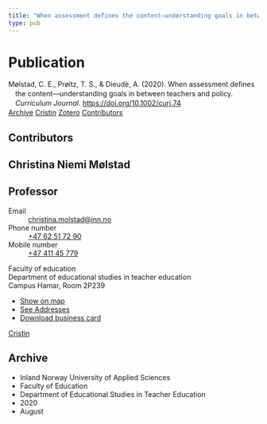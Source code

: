 ```yaml
---
title: "When assessment defines the content—understanding goals in between teachers and policy"
type: pub
---
```

<h1>Publication</h1>
<article id="csl-bib-container-WEG2D8QK" class="csl-bib-container">
  <div class="csl-bib-body" style="line-height: 1.35; padding-left: 1em; text-indent:-1em;">
  <div class="csl-entry">M&#xF8;lstad, C. E., Pr&#xF8;itz, T. S., &amp; Dieud&#xE8;, A. (2020). When assessment defines the content&#x2014;understanding goals in between teachers and policy. <i>Curriculum Journal</i>. <a href="https://doi.org/10.1002/curj.74">https://doi.org/10.1002/curj.74</a></div>
</div>
  <div class="csl-bib-buttons">
    <a href="#taxonomy-article-WEG2D8QK" class="csl-bib-button">Archive</a>
    <a href="https://app.cristin.no/results/show.jsf?id=1825038" alt="Cristin URL" class="csl-bib-button">Cristin</a>
    <a href="http://zotero.org/groups/5022929/items/WEG2D8QK" alt="Zotero URL" class="csl-bib-button">Zotero</a>
    <a href="#contributors-article-WEG2D8QK" class="csl-bib-button">Contributors</a>
  </div>
  <div id="csl-bib-meta-container-WEG2D8QK"></div>
</article>
<div id="csl-bib-meta-WEG2D8QK" class="csl-bib-meta">
  <article id="contributors-article-WEG2D8QK" class="contributors-article">
    <h1>Contributors</h1>
    <div class="personas">
<div class="vrtx-hinn-person-card">
<div class="photo">
<i class="lar la-user-circle missing-person"></i>
</div>
<div class="info">
<hgroup><h1>Christina Niemi Mølstad</h1>
<h2>Professor</h2>
</hgroup><dl>
<dt>Email</dt>
<dd>
<a href="mailto:christina.molstad@inn.no">christina.molstad@inn.no</a>
</dd>
<dt>Phone number</dt>
<dd><a href="tel:+4762517290">
+47 62 51 72 90
</a></dd>
<dt>Mobile number</dt>
<dd><a href="tel:+4741145779">
+47 411 45 779
</a></dd>
</dl>
<p>
Faculty of education<br>
Department of educational studies in teacher education<br>
Campus Hamar,
Room 2P239
</p>
<ul class="vrtx-hinn-links">
<li><a href="https://www.google.com/maps?q=60.796004,11.072099">Show on map</a></li>
<li><a href="https://www.inn.no/english/find-an-employee/christina-molstad.html#vrtx-hinn-addresses">See Addresses</a></li>
<li><a href="https://www.inn.no/english/find-an-employee/christina-molstad.html?vrtx=vcf">Download business card</a></li>
</ul>
</div>
</div>
<a href="https://app.cristin.no/persons/show.jsf?id=5325" alt="Cristin URL" class="personas-cristin">Cristin</a>
</div>
  </article>
  <article id="taxonomy-article-WEG2D8QK" class="taxonomy-article">
    <h1>Archive</h1>
    <ul>
      <li>Inland Norway University of Applied Sciences</li>
      <li>Faculty of Education</li>
      <li>Department of Educational Studies in Teacher Education</li>
      <li>2020</li>
      <li>August</li>
    </ul>
  </article>
</div>
